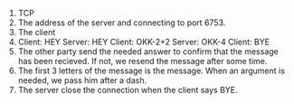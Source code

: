 1. TCP
2. The address of the server and connecting to port 6753.
3. The client
4. 	Client: HEY
	Server: HEY
	Client: OKK-2+2
	Server: OKK-4
	Client: BYE
5. The other party send the needed answer to confirm that the message has been recieved. If not, we resend the message after some time.
6. The first 3 letters of the message is the message. When an argument is needed, we pass him after a dash.
7. The server close the connection when the client says BYE.

